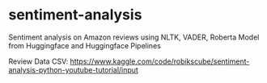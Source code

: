 # sentiment-analysis
Sentiment analysis on Amazon reviews using NLTK, VADER, Roberta Model from Huggingface and Huggingface Pipelines

Review Data CSV: https://www.kaggle.com/code/robikscube/sentiment-analysis-python-youtube-tutorial/input

